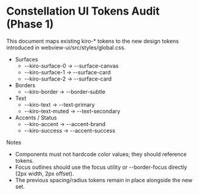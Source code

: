 # Constellation UI Tokens Audit (Phase 1)

This document maps existing kiro-* tokens to the new design tokens introduced in webview-ui/src/styles/global.css.

- Surfaces
  - --kiro-surface-0 → --surface-canvas
  - --kiro-surface-1 → --surface-card
  - --kiro-surface-2 → --surface-card
- Borders
  - --kiro-border → --border-subtle
- Text
  - --kiro-text → --text-primary
  - --kiro-text-muted → --text-secondary
- Accents / Status
  - --kiro-accent → --accent-brand
  - --kiro-success → --accent-success

Notes
- Components must not hardcode color values; they should reference tokens.
- Focus outlines should use the focus utility or --border-focus directly (2px width, 2px offset).
- The previous spacing/radius tokens remain in place alongside the new set.

